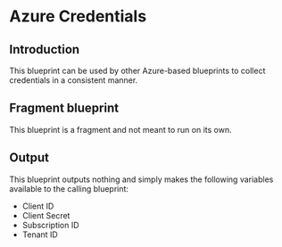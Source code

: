 # Azure Credentials

## Introduction

This blueprint can be used by other Azure-based blueprints to collect credentials in a consistent manner.

## Fragment blueprint

This blueprint is a fragment and not meant to run on its own.

## Output

This blueprint outputs nothing and simply makes the following variables available to the calling blueprint:
* Client ID
* Client Secret
* Subscription ID
* Tenant ID
